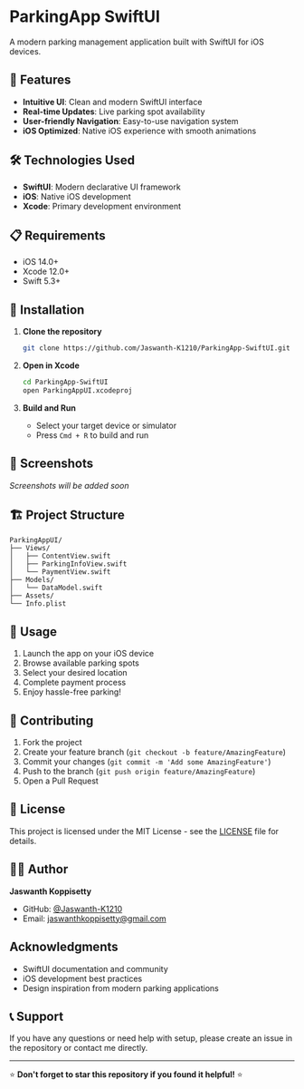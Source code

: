 # ParkingApp SwiftUI

A modern parking management application built with SwiftUI for iOS devices.

## 📱 Features

- **Intuitive UI**: Clean and modern SwiftUI interface
- **Real-time Updates**: Live parking spot availability
- **User-friendly Navigation**: Easy-to-use navigation system
- **iOS Optimized**: Native iOS experience with smooth animations

## 🛠 Technologies Used

- **SwiftUI**: Modern declarative UI framework
- **iOS**: Native iOS development
- **Xcode**: Primary development environment

## 📋 Requirements

- iOS 14.0+
- Xcode 12.0+
- Swift 5.3+

## 🚀 Installation

1. **Clone the repository**
   ```bash
   git clone https://github.com/Jaswanth-K1210/ParkingApp-SwiftUI.git
   ```

2. **Open in Xcode**
   ```bash
   cd ParkingApp-SwiftUI
   open ParkingAppUI.xcodeproj
   ```

3. **Build and Run**
   - Select your target device or simulator
   - Press `Cmd + R` to build and run

## 📱 Screenshots

*Screenshots will be added soon*

## 🏗 Project Structure

```
ParkingAppUI/
├── Views/
│   ├── ContentView.swift
│   ├── ParkingInfoView.swift
│   └── PaymentView.swift
├── Models/
│   └── DataModel.swift
├── Assets/
└── Info.plist
```

## 🎯 Usage

1. Launch the app on your iOS device
2. Browse available parking spots
3. Select your desired location
4. Complete payment process
5. Enjoy hassle-free parking!

## 🤝 Contributing

1. Fork the project
2. Create your feature branch (`git checkout -b feature/AmazingFeature`)
3. Commit your changes (`git commit -m 'Add some AmazingFeature'`)
4. Push to the branch (`git push origin feature/AmazingFeature`)
5. Open a Pull Request

## 📝 License

This project is licensed under the MIT License - see the [LICENSE](LICENSE) file for details.

## 👨‍💻 Author

**Jaswanth Koppisetty**
- GitHub: [@Jaswanth-K1210](https://github.com/Jaswanth-K1210)
- Email: jaswanthkoppisetty@gmail.com

##  Acknowledgments

- SwiftUI documentation and community
- iOS development best practices
- Design inspiration from modern parking applications

## 📞 Support

If you have any questions or need help with setup, please create an issue in the repository or contact me directly.

---

⭐ **Don't forget to star this repository if you found it helpful!** ⭐
